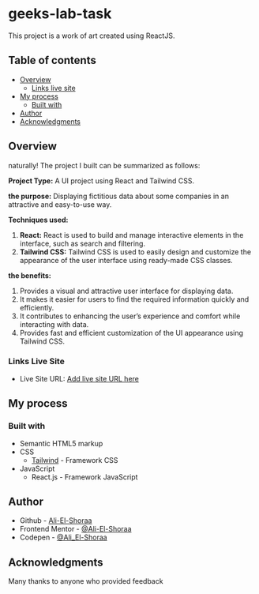 # geeks-lab-task

This project is a work of art created using ReactJS.

## Table of contents

- [Overview](#overview)
  - [Links live site](#links-live-site)
- [My process](#my-process)
  - [Built with](#built-with)
- [Author](#author)
- [Acknowledgments](#acknowledgments)

## Overview

naturally! The project I built can be summarized as follows:

**Project Type:**
A UI project using React and Tailwind CSS.

**the purpose:**
Displaying fictitious data about some companies in an attractive and easy-to-use way.

**Techniques used:**
1. **React:** React is used to build and manage interactive elements in the interface, such as search and filtering.
2. **Tailwind CSS:** Tailwind CSS is used to easily design and customize the appearance of the user interface using ready-made CSS classes.

**the benefits:**
1. Provides a visual and attractive user interface for displaying data.
2. It makes it easier for users to find the required information quickly and efficiently.
3. It contributes to enhancing the user’s experience and comfort while interacting with data.
4. Provides fast and efficient customization of the UI appearance using Tailwind CSS.


### Links Live Site

- Live Site URL: [Add live site URL here](https://stately-semifreddo-031c64.netlify.app/)

## My process

### Built with

- Semantic HTML5 markup
- CSS
  - [Tailwind](https://tailwindcss.com/) - Framework CSS
- JavaScript
  - React.js - Framework JavaScript



## Author

- Github - [Ali-El-Shoraa](https://github.com/Ali-El-Shoraa)
- Frontend Mentor - [@Ali-El-Shoraa](https://www.frontendmentor.io/profile/Ali-El-Shoraa)
- Codepen - [@Ali_El-Shoraa](https://codepen.io/Ali_El-Shoraa)

## Acknowledgments

Many thanks to anyone who provided feedback
